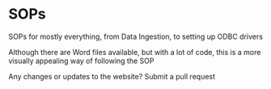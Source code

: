 # SOPs
SOPs for mostly everything, from Data Ingestion, to setting up ODBC drivers

Although there are Word files available, but with a lot of code, this is a more visually appealing way of following the SOP

Any changes or updates to the website? Submit a pull request
